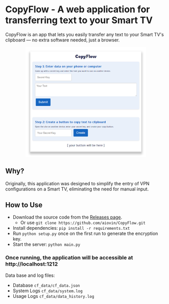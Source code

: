 # CopyFlow - A web application for transferring text to your Smart TV
CopyFlow is an app that lets you easily transfer any text to your Smart TV's clipboard — no extra software needed, just a browser.
<p align="center">
  <img width="75%" src="https://github.com/aiovin/CopyFlow/blob/main/preview.png">
</p>

## Why?
Originally, this application was designed to simplify the entry of VPN configurations on a Smart TV, eliminating the need for manual input.

## How to Use
- Download the source code from the [Releases page](https://github.com/aiovin/CopyFlow/releases).
  - Or use `git clone https://github.com/aiovin/CopyFlow.git`
- Install dependencies: `pip install -r requirements.txt`
- Run `python setup.py` once on the first run to generate the encryption key.
- Start the server: `python main.py`
### Once running, the application will be accessible at http://localhost:1212
Data base and log files:
- Database
`cf_data/cf_data.json`
- System Logs
`cf_data/system.log`
- Usage Logs
`cf_data/data_history.log`
